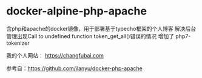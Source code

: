 # docker-alpine-php-apache

含php和apache的docker镜像，用于部署基于typecho框架的个人博客
解决后台管理出现Call to undefined function token_get_all()错误的情况
增加了	php7-tokenizer

我的个人网站： https://changfubai.com

参考自：https://github.com/ilanyu/docker-php-apache
